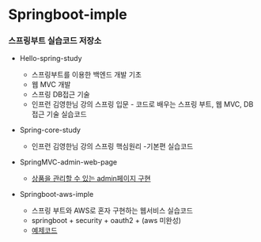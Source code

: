 # Springboot-imple
### 스프링부트 실습코드 저장소

* Hello-spring-study
  * 스프링부트를 이용한 백엔드 개발 기초
  * 웹 MVC 개발
  * 스프링 DB접근 기술
  * 인프런 김영한님 강의 스프링 입문 - 코드로 배우는 스프링 부트, 웹 MVC, DB 접근 기술 실습코드
  
* Spring-core-study
 
  * 인프런 김영한님 강의 스프링 핵심원리 -기본편 실습코드

* SpringMVC-admin-web-page
  
  * [상품을 관리할 수 있는 admin페이지 구현](https://github.com/junyeon1997/Springboot-imple/tree/main/SpringMVC-admin-web-page)

* Springboot-aws-imple

  * 스프링 부트와 AWS로 혼자 구현하는 웹서비스 실습코드
  * springboot + security + oauth2 + (aws 미완성)
  * [예제코드](https://github.com/jojoldu/freelec-springboot2-webservice/tree/version/2020-12-11)
